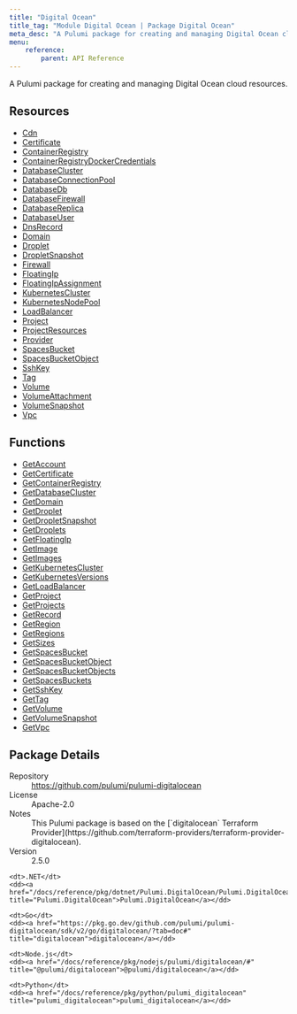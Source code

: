 ```yaml
---
title: "Digital Ocean"
title_tag: "Module Digital Ocean | Package Digital Ocean"
meta_desc: "A Pulumi package for creating and managing Digital Ocean cloud resources."
menu:
    reference:
        parent: API Reference
---
```


<!-- WARNING: this file was generated by Pulumi Docs Generator. -->
<!-- Do not edit by hand unless you're certain you know what you are doing! -->

A Pulumi package for creating and managing Digital Ocean cloud resources.

<h2 id="resources">Resources</h2>
<ul class="api">
    <li><a href="cdn" title="Cdn"><span class="symbol resource"></span>Cdn</a></li>
    <li><a href="certificate" title="Certificate"><span class="symbol resource"></span>Certificate</a></li>
    <li><a href="containerregistry" title="ContainerRegistry"><span class="symbol resource"></span>ContainerRegistry</a></li>
    <li><a href="containerregistrydockercredentials" title="ContainerRegistryDockerCredentials"><span class="symbol resource"></span>ContainerRegistryDockerCredentials</a></li>
    <li><a href="databasecluster" title="DatabaseCluster"><span class="symbol resource"></span>DatabaseCluster</a></li>
    <li><a href="databaseconnectionpool" title="DatabaseConnectionPool"><span class="symbol resource"></span>DatabaseConnectionPool</a></li>
    <li><a href="databasedb" title="DatabaseDb"><span class="symbol resource"></span>DatabaseDb</a></li>
    <li><a href="databasefirewall" title="DatabaseFirewall"><span class="symbol resource"></span>DatabaseFirewall</a></li>
    <li><a href="databasereplica" title="DatabaseReplica"><span class="symbol resource"></span>DatabaseReplica</a></li>
    <li><a href="databaseuser" title="DatabaseUser"><span class="symbol resource"></span>DatabaseUser</a></li>
    <li><a href="dnsrecord" title="DnsRecord"><span class="symbol resource"></span>DnsRecord</a></li>
    <li><a href="domain" title="Domain"><span class="symbol resource"></span>Domain</a></li>
    <li><a href="droplet" title="Droplet"><span class="symbol resource"></span>Droplet</a></li>
    <li><a href="dropletsnapshot" title="DropletSnapshot"><span class="symbol resource"></span>DropletSnapshot</a></li>
    <li><a href="firewall" title="Firewall"><span class="symbol resource"></span>Firewall</a></li>
    <li><a href="floatingip" title="FloatingIp"><span class="symbol resource"></span>FloatingIp</a></li>
    <li><a href="floatingipassignment" title="FloatingIpAssignment"><span class="symbol resource"></span>FloatingIpAssignment</a></li>
    <li><a href="kubernetescluster" title="KubernetesCluster"><span class="symbol resource"></span>KubernetesCluster</a></li>
    <li><a href="kubernetesnodepool" title="KubernetesNodePool"><span class="symbol resource"></span>KubernetesNodePool</a></li>
    <li><a href="loadbalancer" title="LoadBalancer"><span class="symbol resource"></span>LoadBalancer</a></li>
    <li><a href="project" title="Project"><span class="symbol resource"></span>Project</a></li>
    <li><a href="projectresources" title="ProjectResources"><span class="symbol resource"></span>ProjectResources</a></li>
    <li><a href="provider" title="Provider"><span class="symbol resource"></span>Provider</a></li>
    <li><a href="spacesbucket" title="SpacesBucket"><span class="symbol resource"></span>SpacesBucket</a></li>
    <li><a href="spacesbucketobject" title="SpacesBucketObject"><span class="symbol resource"></span>SpacesBucketObject</a></li>
    <li><a href="sshkey" title="SshKey"><span class="symbol resource"></span>SshKey</a></li>
    <li><a href="tag" title="Tag"><span class="symbol resource"></span>Tag</a></li>
    <li><a href="volume" title="Volume"><span class="symbol resource"></span>Volume</a></li>
    <li><a href="volumeattachment" title="VolumeAttachment"><span class="symbol resource"></span>VolumeAttachment</a></li>
    <li><a href="volumesnapshot" title="VolumeSnapshot"><span class="symbol resource"></span>VolumeSnapshot</a></li>
    <li><a href="vpc" title="Vpc"><span class="symbol resource"></span>Vpc</a></li>
</ul>

<h2 id="functions">Functions</h2>
<ul class="api">
    <li><a href="getaccount" title="GetAccount"><span class="symbol function"></span>GetAccount</a></li>
    <li><a href="getcertificate" title="GetCertificate"><span class="symbol function"></span>GetCertificate</a></li>
    <li><a href="getcontainerregistry" title="GetContainerRegistry"><span class="symbol function"></span>GetContainerRegistry</a></li>
    <li><a href="getdatabasecluster" title="GetDatabaseCluster"><span class="symbol function"></span>GetDatabaseCluster</a></li>
    <li><a href="getdomain" title="GetDomain"><span class="symbol function"></span>GetDomain</a></li>
    <li><a href="getdroplet" title="GetDroplet"><span class="symbol function"></span>GetDroplet</a></li>
    <li><a href="getdropletsnapshot" title="GetDropletSnapshot"><span class="symbol function"></span>GetDropletSnapshot</a></li>
    <li><a href="getdroplets" title="GetDroplets"><span class="symbol function"></span>GetDroplets</a></li>
    <li><a href="getfloatingip" title="GetFloatingIp"><span class="symbol function"></span>GetFloatingIp</a></li>
    <li><a href="getimage" title="GetImage"><span class="symbol function"></span>GetImage</a></li>
    <li><a href="getimages" title="GetImages"><span class="symbol function"></span>GetImages</a></li>
    <li><a href="getkubernetescluster" title="GetKubernetesCluster"><span class="symbol function"></span>GetKubernetesCluster</a></li>
    <li><a href="getkubernetesversions" title="GetKubernetesVersions"><span class="symbol function"></span>GetKubernetesVersions</a></li>
    <li><a href="getloadbalancer" title="GetLoadBalancer"><span class="symbol function"></span>GetLoadBalancer</a></li>
    <li><a href="getproject" title="GetProject"><span class="symbol function"></span>GetProject</a></li>
    <li><a href="getprojects" title="GetProjects"><span class="symbol function"></span>GetProjects</a></li>
    <li><a href="getrecord" title="GetRecord"><span class="symbol function"></span>GetRecord</a></li>
    <li><a href="getregion" title="GetRegion"><span class="symbol function"></span>GetRegion</a></li>
    <li><a href="getregions" title="GetRegions"><span class="symbol function"></span>GetRegions</a></li>
    <li><a href="getsizes" title="GetSizes"><span class="symbol function"></span>GetSizes</a></li>
    <li><a href="getspacesbucket" title="GetSpacesBucket"><span class="symbol function"></span>GetSpacesBucket</a></li>
    <li><a href="getspacesbucketobject" title="GetSpacesBucketObject"><span class="symbol function"></span>GetSpacesBucketObject</a></li>
    <li><a href="getspacesbucketobjects" title="GetSpacesBucketObjects"><span class="symbol function"></span>GetSpacesBucketObjects</a></li>
    <li><a href="getspacesbuckets" title="GetSpacesBuckets"><span class="symbol function"></span>GetSpacesBuckets</a></li>
    <li><a href="getsshkey" title="GetSshKey"><span class="symbol function"></span>GetSshKey</a></li>
    <li><a href="gettag" title="GetTag"><span class="symbol function"></span>GetTag</a></li>
    <li><a href="getvolume" title="GetVolume"><span class="symbol function"></span>GetVolume</a></li>
    <li><a href="getvolumesnapshot" title="GetVolumeSnapshot"><span class="symbol function"></span>GetVolumeSnapshot</a></li>
    <li><a href="getvpc" title="GetVpc"><span class="symbol function"></span>GetVpc</a></li>
</ul>

<h2 id="package-details">Package Details</h2>
<dl class="package-details">
	<dt>Repository</dt>
	<dd><a href="https://github.com/pulumi/pulumi-digitalocean">https://github.com/pulumi/pulumi-digitalocean</a></dd>
	<dt>License</dt>
	<dd>Apache-2.0</dd>
	<dt>Notes</dt>
	<dd>This Pulumi package is based on the [`digitalocean` Terraform Provider](https://github.com/terraform-providers/terraform-provider-digitalocean).</dd>
	<dt>Version</dt>
	<dd>2.5.0</dd>
</dl>



<dl class="tabular">

    <dt>.NET</dt>
    <dd><a href="/docs/reference/pkg/dotnet/Pulumi.DigitalOcean/Pulumi.DigitalOcean.html" title="Pulumi.DigitalOcean">Pulumi.DigitalOcean</a></dd>

    <dt>Go</dt>
    <dd><a href="https://pkg.go.dev/github.com/pulumi/pulumi-digitalocean/sdk/v2/go/digitalocean/?tab=doc#" title="digitalocean">digitalocean</a></dd>

    <dt>Node.js</dt>
    <dd><a href="/docs/reference/pkg/nodejs/pulumi/digitalocean/#" title="@pulumi/digitalocean">@pulumi/digitalocean</a></dd>

    <dt>Python</dt>
    <dd><a href="/docs/reference/pkg/python/pulumi_digitalocean" title="pulumi_digitalocean">pulumi_digitalocean</a></dd>

</dl>

